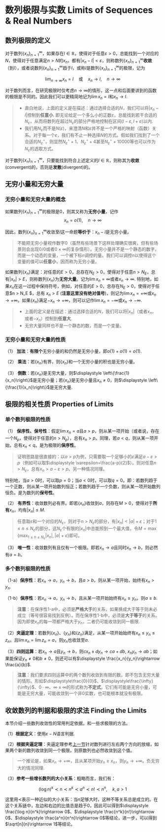 # 数列极限与实数 Limits of Sequences & Real Numbers

## 数列极限的定义

对于数列$\{x_n\}_{n=1}^{\infty}$，如果存在$l\in\mathbb{R}$，使得对于任意$\varepsilon>0$，总能找到一个对应的$N$，使得对于任意满足$n>N$的$x_n$，都有$\vert x_n-l\vert <\varepsilon$，则称数列$\{x_n\}_{n=1}^{\infty}$**收敛**（到$l$），或者说数列$\{x_n\}_{n=1}^{\infty}$趋于$l$，或称$l$是数列$\{x_n\}_{n=1}^{\infty}$的极限，记为

$$
\lim_{n\rightarrow\infty}x_n = l\quad\text{或}\quad x_n\rightarrow l,\quad n\rightarrow\infty
$$

对于数列而言，在研究极限时仅考虑$n\rightarrow\infty$的情形，这一点和后面要讲到的函数的极限是不同的。因此我们可以更精简地记为$\displaystyle \lim x_n = l$和$x_n\rightarrow l$.

> - 直白地说，上面的定义是在描述：通过选择合适的$N$，我们可以将$\vert x_n - l\vert$控制到**任意小**. 即无论给定一个多么小的正数$\varepsilon$，总能找到若干合适的$N_\varepsilon$，从而将数列在超过$N_\varepsilon$的部分严格地控制在区间$(l-\varepsilon, l+\varepsilon)$以内.
> - 我们用$N_\varepsilon$而不是$N(\varepsilon)$，来澄清$N$和$\varepsilon$并不是一个严格的映射（函数）关系。对于每一个$\varepsilon$，我们有不止一种选择$N$的方式。假如我们找到了一个合适的$N^\star_\varepsilon$，则显然$N^\star_\varepsilon+1$、$N^\star_\varepsilon+4$甚至$N^\star_\varepsilon+10000$等也可以作为$N_\varepsilon$的选取方式。

对于数列$\{x_n\}_{n=1}^{\infty}$，只要能找到符合上述定义的$l\in\mathbb{R}$，则称其为**收敛**(convergent)的，否则是**发散**(divergent)的。

## 无穷小量和无穷大量

### 无穷小量和无穷大量的概念

如果数列$\{x_n\}_{n=1}^{\infty}$的极限是0，则其又称为**无穷小量**，记作
$$
x_n = o(1),\quad n\rightarrow\infty
$$

因此，数列$\{x_n\}_{n=1}^{\infty}$收敛至$l$这一命题**等价于**：$x_n-l$是无穷小量。

> 不能把无穷小量视作数字0（虽然有些场景下这样处理确实很爽，但有些场景则会出现0/0或者$0\times\infty$的复杂情形）。无穷小量并不是一个静态的数字，而是一个动态的变量，一个被下标$n$调控的量。我们可以调控$n$以使得这个变量的值可以**任意小**，因而称为无穷小量。

如果数列$\{x_n\}$满足：对任意的$E>0$，总存在$N_E>0$，使得对于任意$n>N_E$，总有$\vert x_n\vert > E$，则称数列$\{x_n\}$为**无穷大量**。记为$\lim x_n=\infty$或者$x_n\rightarrow\infty$. 特别地，如果$x_n$在这一过程中保持符号，例如，对任意的$E>0$，总存在$N_E>0$，使得对于任意$n > N_E $，总有 $x_n > E$ (**注意这里没有绝对值号**)，则记为$\lim x_n=+\infty$或$x_n\rightarrow +\infty$。如果$\{x_n\}$满足$-x_n\rightarrow+\infty$，则可以记作$\lim x_n=-\infty$或$x_n\rightarrow -\infty$.

> - 上面的定义是在描述：通过选择合适的$N$，我们可以将$\vert x_n\vert$（或者$x_n$，或者$-x_n$）控制到**任意大**.
> - 无穷大量同样也不是一个静态的数，而是一个变量。

### 无穷小量和无穷大量的性质

（1） **加法**：**有限个**无穷小量的和仍然是无穷小量，即$o(1)+o(1)=o(1)$.

（2） **乘法**：若$\{x_n\}$有界，则$\{x_n\}$和一个无穷小量的积也是无穷小量。

（3） **倒数**：若$\{x_n\}$是无穷大量，则$\displaystyle \left\{\frac{1}{x_n}\right\}$是无穷小量；若$\{x_n\}$是无穷小量且$x_n\neq 0$，则$\displaystyle \left\{\frac{1}{x_n}\right\}$是无穷大量.

## 极限的相关性质 Properties of Limits

### 单个数列极限的性质

（1） **保序性、保号性**：假定$\lim x_n = a$且$a > p$，则从某一项开始（或者说，存在一个$N_p$，使得对于任意的$n>N_p$），总有$x_n>p$。同理，若$a < q$，则从某一项开始，总有$x_n < q$。是为极限的**保序性**。

> 证明思路是很直接的：以$a>p$为例，只需要取一个足够小的$\varepsilon$满足$a-\varepsilon>p$（例如可以取$\displaystyle \varepsilon=\frac{a-p}{2}$）。则对任意$n>N_\varepsilon$，总有$x_n>a-\varepsilon>p$。另一种情况同理。

特别地，当$a>0$时，可以取$p=0$；当$a<0$时，可以取$q=0$。即：若数列趋于一个正数，则从某一项开始数列恒正；若数列趋于一个负数，则从某一项开始数列恒负。是为数列的**保号性**。

（2） **有界性**：收敛数列必有界。即若$\{x_n\}$收敛到$a$，则存在$M>0$，使得对于**所有**$x_n$，均有$\vert x_n\vert \leqslant M$.

> 任意取$\varepsilon$和一个对应的$N_\varepsilon$，则对于$n>N_\varepsilon$的部分，有$\vert x_n \vert < \vert a\vert + \varepsilon$；对于$1\leqslant n \leqslant N_\varepsilon$的部分，这$N_\varepsilon$个有限的$\vert x_n \vert$中总能照到一个最大值，令$\displaystyle M=\max\left\{\max_{1\leqslant n\leqslant N_\varepsilon}|x_n|, \vert a\vert + \varepsilon\right\}$即可。

（3） **唯一性**：收敛数列有且仅有一个极限。即若$x_n\rightarrow a$且同时$x_n\rightarrow b$，则必然有$a=b$。

### 多个数列极限的性质

（1-a）**保序性**：若$x_n\rightarrow a$，$y_n\rightarrow b$，且$a>b$，则从某一项开始，始终有$x_n>y_n$.

（1-b）**保序性**：若$x_n\rightarrow a$，$y_n\rightarrow b$，且从某一项开始始终有$x_n\geqslant y_n$，则$a\geqslant b$.

> **注意**：在保序性1-a中，必须是**严格大于**的关系，如果换成大于等于则未必成立（等号很容易找到反例）。而在保序性1-b中，必须是**大于等于**的关系。因为即使$x_n$的每一项都严格大于$y_n$，二者仍可能收敛到同一极限.

<span id="sqz_thm"> </span>

（2）**夹逼定理**：若数列$\{x_n\}$、$\{y_n\}$和$\{z_n\}$满足，从某一项开始始终有$x_n\leqslant y_n\leqslant z_n$，且$\lim x_n = \lim z_n = a$，则$y_n$也收敛至$a$.

（3）**四则运算**：若$x_n\rightarrow a$且$y_n\rightarrow b$，则$cx_n\pm dy_n\rightarrow ca+db$, $x_ny_n\rightarrow ab$；如果能保证$y_n\neq 0$和$b\neq 0$，则还可以有$\displaystyle \frac{x_n}{y_n}\rightarrow \frac{a}{b}$.

> **注意**：我们要求四则运算中的两个数列收敛到有限的数，即不包含无穷大量的情形。形如$\displaystyle\frac{0}{0}$、$\displaystyle\frac{\infty}{\infty}$、$0\cdot\infty$、$\infty\pm\infty$的形式称为**不定式**，它们有可能是无穷小量，可能是无穷大量，可能收敛到一个非0实数，也可能根本就没有极限。

## 收敛数列的判据和极限的求法 Finding the Limits

本节介绍一些数列收敛性的常用判定依据，和一些求极限的方法。

（1）**根据定义**：使用$\varepsilon-N$语言判据.

（2）**根据夹逼定理**：夹逼定理参考[上一节](#sqz_thm)针对数列进行左右两个方向的放缩，如果两个新的数列收敛到同一个极限，则原数列也必然收敛到这个值。

> 一个推论是，如果$x_n\rightarrow +\infty$，且从某项开始$y_n \geqslant x_n$，则$y_n\rightarrow +\infty$。负无穷大的情况同理.

（3）**参考一些增长数列的大小关系**：粗略而言，我们有：

$$
(\log n)^k \prec n \prec n^k \prec a^n \prec n! \prec n^n,\quad k,a>1
$$

这里用$\prec$表示一种近似的大小关系：当$n$足够大时，这种不等关系总是成立的。在这个关系链中，左边和右边的比值总是趋于0，因此可以得到$\displaystyle \frac{\log n}{n^k}\rightarrow 0$、$\displaystyle \frac{n^k}{n!}\rightarrow 0$、$\displaystyle \frac{a^n}{n^n}\rightarrow 0$等结论，进一步，可以得到$\sqrt[n]{n}\rightarrow 1$等结论。
